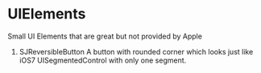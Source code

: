 UIElements
==========

Small UI Elements that are great but not provided by Apple


1. SJReversibleButton
A button with rounded corner which looks just like iOS7 UISegmentedControl with only one segment. 
